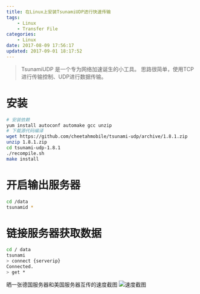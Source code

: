 ```yaml
---
title: 在Linux上安装TsunamiUDP进行快速传输
tags: 
    - Linux
    - Transfer File
categories:
    - Linux
date: 2017-08-09 17:56:17
updated: 2017-09-01 18:17:52
---
```

> TsunamiUDP 是一个专为网络加速诞生的小工具。 
思路很简单，使用TCP进行传输控制、UDP进行数据传输。


<!--more-->

# 安装
```bash
# 安装依赖
yum install autoconf automake gcc unzip
# 下载源代码编译
wget https://github.com/cheetahmobile/tsunami-udp/archive/1.8.1.zip
unzip 1.8.1.zip
cd tsunami-udp-1.8.1
./recompile.sh
make install
```
# 开启输出服务器
```bash
cd /data
tsunamid *
```

# 链接服务器获取数据
```bash
cd / data
tsunami
> connect {serverip}
Connected.
> get *
```
晒一张德国服务器和美国服务器互传的速度截图
![速度截图][1]


  [1]: https://img10.360buyimg.com/img/jfs/t1/82732/29/9593/69296/5d73c529Ea671c7b7/3998c5618f44ded1.png
